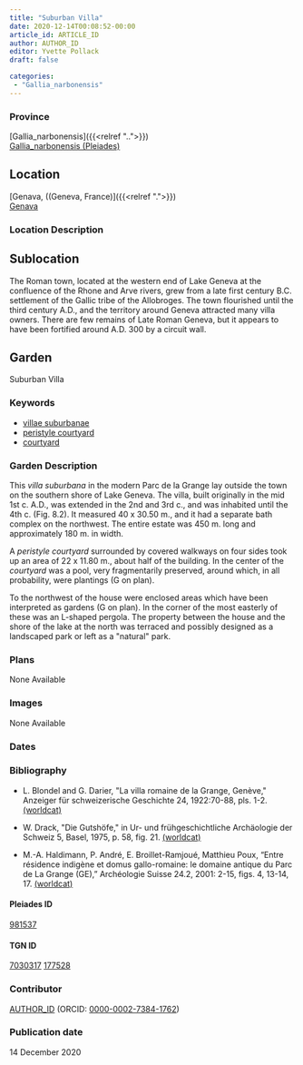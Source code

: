 ```yaml
---
title: "Suburban Villa"
date: 2020-12-14T00:08:52-00:00
article_id: ARTICLE_ID
author: AUTHOR_ID
editor: Yvette Pollack
draft: false

categories:
 - "Gallia_narbonensis"
---
```


### Province

[Gallia_narbonensis]({{<relref "..">}}) \
[Gallia_narbonensis (Pleiades)](https://pleiades.stoa.org/places/981537)

<!-- ### Province Description -->



## Location

[Genava, ((Geneva, France)]({{<relref ".">}}) \
[Genava](https://pleiades.stoa.org/places/177528)

### Location Description

<!--### Location Description-->

<!-- LEAVE THIS BLANK FOR NOW -->

## Sublocation

The Roman town, located at the western end of Lake Geneva at the confluence of the Rhone and Arve rivers, grew from a late first century B.C. settlement of the Gallic tribe of the Allobroges. The town flourished until the third century  A.D., and the territory around Geneva attracted many villa owners. There are few remains of Late Roman Geneva, but it appears to have been fortified around A.D. 300 by a circuit wall.

## Garden

Suburban Villa

<!-- ### Keywords -->
### Keywords
- [villae suburbanae](http://vocab.getty.edu/page/aat/300005519)
- [peristyle courtyard](http://vocab.getty.edu/page/aat/300080971)
- [courtyard](http://vocab.getty.edu/page/aat/300004095)

### Garden Description

This *villa suburbana* in the modern Parc de la Grange lay outside the town on the southern shore of Lake Geneva. The villa, built originally in the mid 1st c. A.D., was extended in the 2nd and 3rd c., and was inhabited until the 4th c. (Fig. 8.2). It measured 40 x 30.50 m., and it had a separate bath complex on the northwest.  The entire estate was 450 m. long and approximately 180 m. in width.

A *peristyle courtyard* surrounded by covered walkways on four sides took up an area of 22 x 11.80 m., about half of the building. In the center of the *courtyard* was a pool, very fragmentarily preserved, around which, in all probability, were plantings (G on plan).

To the northwest of the house were enclosed areas which have been interpreted as gardens (G on plan). In the corner of the most easterly of these was an L-shaped pergola. The property between the house and the shore of the lake at the north was terraced and possibly designed as a landscaped park or left as a "natural" park.


<!-- text is from draft file -->

### Plans

None Available

### Images

None Available

### Dates


### Bibliography

- L. Blondel and G. Darier, "La villa romaine de la Grange, Genève," Anzeiger für schweizerische Geschichte 24, 1922:70-88, pls. 1-2. [(worldcat)](http://www.worldcat.org/oclc/891753412)

- W. Drack, "Die Gutshöfe," in Ur- und frühgeschichtliche Archäologie der Schweiz 5, Basel, 1975, p. 58, fig. 21. [(worldcat)](http://www.worldcat.org/oclc/995475924)

- M.-A. Haldimann, P. André, E. Broillet-Ramjoué, Matthieu Poux, “Entre résidence indigène et domus gallo-romaine: le domaine antique du Parc de La Grange (GE),” Archéologie Suisse 24.2, 2001: 2-15, figs. 4, 13-14, 17. [(worldcat)](http://www.worldcat.org/oclc/718064040)

#### Pleiades ID

[981537](https://pleiades.stoa.org/places/981537)

#### TGN ID

[7030317](http://vocab.getty.edu/page/tgn/7030317)
[177528](https://pleiades.stoa.org/places/177528)

### Contributor

[AUTHOR_ID](link) (ORCID: [0000-0002-7384-1762](https://orcid.org/0000-0002-7384-1762))

### Publication date

14 December 2020

<!--### Related articles-->

<!-- Links to other related articles. Leave blank for now -->
